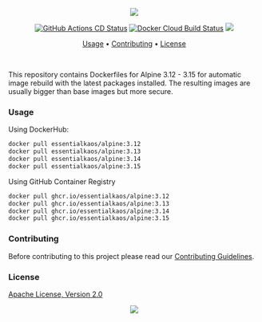 <p align="center"><a href="#readme"><img src="https://gh.kaos.st/alpine.svg"/></a></p>

<p align="center">
  <a href="https://kaos.sh/w/alpine/cd"><img src="https://kaos.sh/w/alpine/cd.svg" alt="GitHub Actions CD Status" /></a>
  <a href="https://kaos.sh/d/alpine"><img src="https://img.shields.io/docker/cloud/build/essentialkaos/alpine" alt="Docker Cloud Build Status"/></a>
  <a href="#license"><img src="https://gh.kaos.st/apache2.svg"></a>
</p>

<p align="center"><a href="#usage">Usage</a> • <a href="#contributing">Contributing</a> • <a href="#license">License</a></p>

<br/>

This repository contains Dockerfiles for Alpine 3.12 - 3.15 for automatic image rebuild with the latest packages installed. The resulting images are usually bigger than base images but more secure.

### Usage

Using DockerHub:

```bash
docker pull essentialkaos/alpine:3.12
docker pull essentialkaos/alpine:3.13
docker pull essentialkaos/alpine:3.14
docker pull essentialkaos/alpine:3.15
```

Using GitHub Container Registry

```bash
docker pull ghcr.io/essentialkaos/alpine:3.12
docker pull ghcr.io/essentialkaos/alpine:3.13
docker pull ghcr.io/essentialkaos/alpine:3.14
docker pull ghcr.io/essentialkaos/alpine:3.15
```

### Contributing

Before contributing to this project please read our [Contributing Guidelines](https://github.com/essentialkaos/contributing-guidelines#contributing-guidelines).

### License

[Apache License, Version 2.0](http://www.apache.org/licenses/LICENSE-2.0)

<p align="center"><a href="https://essentialkaos.com"><img src="https://gh.kaos.st/ekgh.svg"/></a></p>
